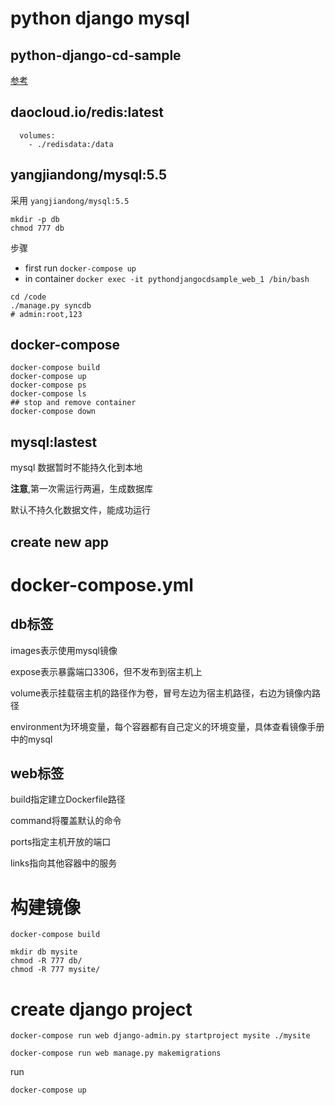 python django mysql
====

python-django-cd-sample
---

[参考](http://open.daocloud.io/ru-he-gou-jian-ju-you-chi-xu-jiao-fu-neng-li-de-docker-hua-django-ying-yong/)

## daocloud.io/redis:latest

```
  volumes:
    - ./redisdata:/data
```

## yangjiandong/mysql:5.5

采用 `yangjiandong/mysql:5.5`

```
mkdir -p db 
chmod 777 db 
```

步骤
- first run `docker-compose up`
- in container `docker exec -it pythondjangocdsample_web_1 /bin/bash`

```
cd /code
./manage.py syncdb
# admin:root,123
```

## docker-compose 

```
docker-compose build
docker-compose up
docker-compose ps
docker-compose ls
## stop and remove container 
docker-compose down
```

## mysql:lastest

mysql 数据暂时不能持久化到本地

**注意**,第一次需运行两遍，生成数据库

默认不持久化数据文件，能成功运行

create new app
---

# docker-compose.yml

## db标签 

images表示使用mysql镜像 

expose表示暴露端口3306，但不发布到宿主机上 

volume表示挂载宿主机的路径作为卷，冒号左边为宿主机路径，右边为镜像内路径 

environment为环境变量，每个容器都有自己定义的环境变量，具体查看镜像手册中的mysql

## web标签 

build指定建立Dockerfile路径 

command将覆盖默认的命令 

ports指定主机开放的端口 

links指向其他容器中的服务

# 构建镜像

`docker-compose build`

```
mkdir db mysite
chmod -R 777 db/
chmod -R 777 mysite/
```

# create django project

```
docker-compose run web django-admin.py startproject mysite ./mysite
```

```
docker-compose run web manage.py makemigrations
```

run

```
docker-compose up
```


